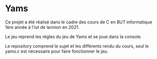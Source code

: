 # Yams

Ce projet a été réalisé dans le cadre des cours de C en BUT informatique 1ère année à l'iut de lannion en 2021.

Le jeu reprend les règles du jeu de Yams et se joue dans la console.

Le repository comprend le sujet et les différents rendu du cours, seul le yams.c est nécessaire pour faire fonctionner le jeu.
